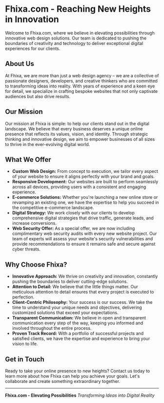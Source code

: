 # Fhixa.com - Reaching New Heights in Innovation

Welcome to Fhixa.com, where we believe in elevating possibilities through innovative web design solutions. Our team is dedicated to pushing the boundaries of creativity and technology to deliver exceptional digital experiences for our clients.

## About Us
At Fhixa, we are more than just a web design agency – we are a collective of passionate designers, developers, and creative thinkers who are committed to transforming ideas into reality. With years of experience and a keen eye for detail, we specialize in crafting bespoke websites that not only captivate audiences but also drive results.

## Our Mission
Our mission at Fhixa is simple: to help our clients stand out in the digital landscape. We believe that every business deserves a unique online presence that reflects its values, vision, and identity. Through strategic thinking and innovative design, we aim to empower businesses of all sizes to thrive in the ever-evolving digital world.

## What We Offer
- **Custom Web Design:** From concept to execution, we tailor every aspect of your website to ensure it aligns perfectly with your brand and goals.
- **Responsive Development:** Our websites are built to perform seamlessly across all devices, providing users with a consistent and engaging experience.
- **E-commerce Solutions:** Whether you're launching a new online store or revamping an existing one, we have the expertise to help you succeed in the competitive e-commerce landscape.
- **Digital Strategy:** We work closely with our clients to develop comprehensive digital strategies that drive traffic, generate leads, and increase conversions.
- **Web Security Offer:** As a special offer, we are now including complimentary web security audits with every new website project. Our team of experts will assess your website's security vulnerabilities and provide recommendations to ensure it remains safe and secure against cyber threats.

## Why Choose Fhixa?
- **Innovative Approach:** We thrive on creativity and innovation, constantly pushing the boundaries to deliver cutting-edge solutions.
- **Attention to Detail:** We believe that the little things matter. Our meticulous attention to detail ensures that every project is executed to perfection.
- **Client-Centric Philosophy:** Your success is our success. We take the time to understand your unique needs and objectives, delivering customized solutions that exceed your expectations.
- **Transparent Communication:** We believe in open and transparent communication every step of the way, keeping you informed and involved throughout the entire process.
- **Proven Track Record:** With a portfolio of successful projects and satisfied clients, we have the expertise and experience to bring your vision to life.

## Get in Touch
Ready to take your online presence to new heights? Contact us today to learn more about how Fhixa can help you achieve your goals. Let's collaborate and create something extraordinary together.

---

**Fhixa.com - Elevating Possibilities**
*Transforming Ideas into Digital Reality*
